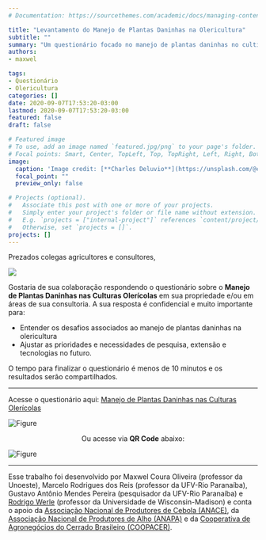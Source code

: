 ```yaml
---
# Documentation: https://sourcethemes.com/academic/docs/managing-content/

title: "Levantamento do Manejo de Plantas Daninhas na Olericultura"
subtitle: ""
summary: "Um questionário focado no manejo de plantas daninhas no cultivo da cebola, alho, cenoura, repolho e outras olerícolas"
authors: 
- maxwel

tags: 
- Questionário
- Olericultura
categories: []
date: 2020-09-07T17:53:20-03:00
lastmod: 2020-09-07T17:53:20-03:00
featured: false
draft: false

# Featured image
# To use, add an image named `featured.jpg/png` to your page's folder.
# Focal points: Smart, Center, TopLeft, Top, TopRight, Left, Right, BottomLeft, Bottom, BottomRight.
image:
  caption: 'Image credit: [**Charles Deluvio**](https://unsplash.com/@charlesdeluvio)'
  focal_point: ""
  preview_only: false

# Projects (optional).
#   Associate this post with one or more of your projects.
#   Simply enter your project's folder or file name without extension.
#   E.g. `projects = ["internal-project"]` references `content/project/deep-learning/index.md`.
#   Otherwise, set `projects = []`.
projects: []
---
```



Prezados colegas agricultores e consultores,

![](/post/olericolas/uncle.jpg)



Gostaria de sua colaboração respondendo o questionário sobre o **Manejo de Plantas Daninhas nas Culturas Olerícolas** em sua propriedade e/ou em áreas de sua consultoria. A sua resposta é confidencial e muito importante para:

- Entender os desafios associados ao manejo de plantas daninhas na olericultura 
- Ajustar as prioridades e necessidades de pesquisa, extensão e tecnologias no futuro. 

O tempo para finalizar o questionário é menos de 10 minutos e os resultados serão compartilhados.

---------------------------------------------------------------------------

Acesse o questionário aqui: [Manejo de Plantas Daninhas nas Culturas Olerícolas](https://uwmadison.co1.qualtrics.com/jfe/form/SV_0Ihl0wOWZM6VYWx?Q_CHL=qr)


![Figure](/post/olericolas/questionario.png)


<center>

Ou acesse via **QR Code** abaixo:

</center>

![Figure](/post/olericolas/code.jpeg)

---------------------------------------------------------------------------


Esse trabalho foi desenvolvido por Maxwel Coura Oliveira (professor da Unoeste), Marcelo Rodrigues dos Reis (professor da UFV-Rio Paranaíba), Gustavo Antônio Mendes Pereira (pesquisador da UFV-Rio Paranaíba) e [Rodrigo Werle](https://www.wiscweeds.info) (professor da Universidade de Wisconsin-Madison) e conta o apoio da [Associação Nacional de Produtores de Cebola (ANACE)](http://www.anacebrasil.com.br), da [Associação Nacional de Produtores de Alho (ANAPA)](https://anapa.com.br) e da [Cooperativa de Agronegócios do Cerrado Brasileiro (COOPACER)](http://coopacer.com.br).

